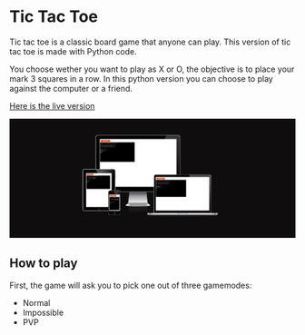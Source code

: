 # Tic Tac Toe

Tic tac toe is a classic board game that anyone can play. This version of tic tac toe is made with Python code. 

You choose wether you want to play as X or O, the objective is to place your mark 3 squares in a row. In this python version you can choose to play against the computer or a friend. 

[Here is the live version]()

![app running on multiple devices](multipledevices.png)

## How to play

First, the game will ask you to pick one out of three gamemodes:
* Normal
* Impossible
* PVP